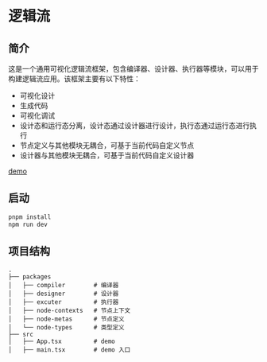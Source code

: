 # 逻辑流

## 简介
这是一个通用可视化逻辑流框架，包含编译器、设计器、执行器等模块，可以用于构建逻辑流应用。该框架主要有以下特性：
* 可视化设计
* 生成代码
* 可视化调试
* 设计态和运行态分离，设计态通过设计器进行设计，执行态通过运行态进行执行
* 节点定义与其他模块无耦合，可基于当前代码自定义节点
* 设计器与其他模块无耦合，可基于当前代码自定义设计器

[demo](https://wittyna.github.io/logic-flow)
## 启动
```bash
pnpm install
npm run dev
```

## 项目结构
```
.
├── packages
│   ├── compiler        # 编译器
│   ├── designer        # 设计器
│   ├── excuter         # 执行器
│   ├── node-contexts   # 节点上下文
│   ├── node-metas      # 节点定义
│   └── node-types      # 类型定义
├── src
│   ├── App.tsx         # demo
│   ├── main.tsx        # demo 入口

```





